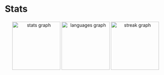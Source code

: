<h1 align="left">Stats</h1>

###

<div align="center">
  <img src="https://github-readme-stats.vercel.app/api?username=clebsonrosendo&hide_title=false&hide_rank=false&show_icons=true&include_all_commits=true&count_private=true&disable_animations=false&theme=dracula&locale=en&hide_border=false&order=1" height="150" alt="stats graph"  />
  <img src="https://github-readme-stats.vercel.app/api/top-langs?username=clebsonrosendo&locale=en&hide_title=false&layout=compact&card_width=320&langs_count=5&theme=dracula&hide_border=false&order=2" height="150" alt="languages graph"  />
  <img src="https://streak-stats.demolab.com?user=clebsonrosendo&locale=en&mode=daily&theme=dracula&hide_border=false&border_radius=5&order=3" height="150" alt="streak graph"  />
</div>

###
